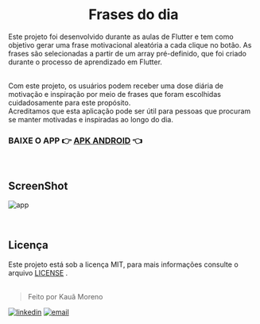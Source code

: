 
<h1 align="center">Frases do dia</h1>
Este projeto foi desenvolvido durante as aulas de Flutter e tem como objetivo gerar uma frase motivacional aleatória a cada clique no botão.
As frases são selecionadas a partir de um array pré-definido, que foi criado durante o processo de aprendizado em Flutter. <br><br>

Com este projeto, os usuários podem receber uma dose diária de motivação e inspiração por meio de frases que foram escolhidas cuidadosamente para este propósito.<br> Acreditamos que esta aplicação pode ser útil para pessoas que procuram se manter motivadas e inspiradas ao longo do dia.

### BAIXE O APP 👉 [APK ANDROID](app.apk) 👈 

<br>


## ScreenShot

![app](https://user-images.githubusercontent.com/119445003/236466661-22fc3dc6-438f-47b0-a1b6-e9047bbe37a5.png)



<br>

## Licença
Este projeto está sob a licença MIT, para mais informações consulte o arquivo [LICENSE](LICENSE) .
<br><br>

> Feito por Kauã Moreno 

[![linkedin](https://img.shields.io/badge/LinkedIn-0077B5?style=for-the-badge&logo=linkedin&logoColor=white)](https://www.linkedin.com/in/kauamoreno/)
[![email](https://img.shields.io/badge/Gmail-D14836?style=for-the-badge&logo=gmail&logoColor=white)](mailto:kaua.moreno2005@gmail.com)
